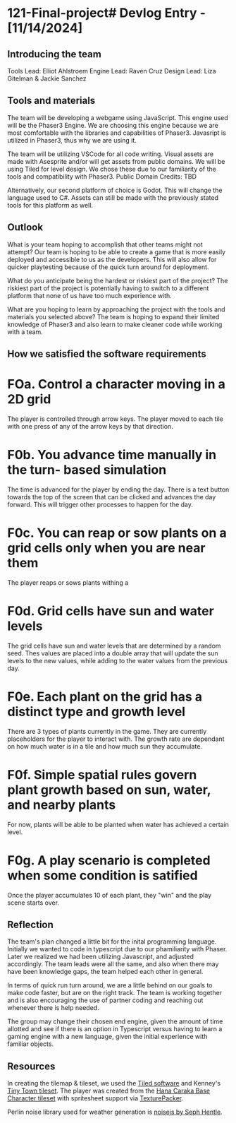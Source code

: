 # 121-Final-project# Devlog Entry - [11/14/2024]

## Introducing the team
Tools Lead: Elliot Ahlstroem
Engine Lead: Raven Cruz
Design Lead: Liza Gitelman & Jackie Sanchez

## Tools and materials
The team will be developing a webgame using JavaScript.  This engine used will be the Phaser3 Engine.  We are choosing this engine because we are most comfortable with the libraries and capabilities of Phaser3.  Javasript is utilized in Phaser3, thus why we are using it.  

The team will be utilizing VSCode for all code writing.  Visual assets are made with Asesprite and/or will get assets from public domains.  We will be using Tiled for level design.  We chose these due to our familiarity of the tools and compatibility with Phaser3.
Public Domain Credits: TBD

Alternatively, our second platform of choice is Godot.  This will change the language used to C#.  Assets can still be made with the previously stated tools for this platform as well.

## Outlook
What is your team hoping to accomplish that other teams might not attempt?
Our team is hoping to be able to create a game that is more easily deployed and accessible to us as the developers.  This will also allow for quicker playtesting because of the quick turn around for deployment.  

What do you anticipate being the hardest or riskiest part of the project?
The riskiest part of the project is potentially having to switch to a different platform that none of us have too much experience with.

What are you hoping to learn by approaching the project with the tools and materials you selected above?
The team is hoping to expand their limited knowledge of Phaser3 and also learn to make cleaner code while working with a team.


## How we satisfied the software requirements
# FOa. Control a character moving in a 2D grid
The player is controlled through arrow keys.  The player moved to each tile with one press of any of the arrow keys by that direction.

# F0b. You advance time manually in the turn- based simulation
The time is advanced for the player by ending the day.  There is a text button towards the top of the screen that can be clicked and advances the day forward.  This will trigger other processes to happen for the day.

# F0c. You can reap or sow plants on a grid cells only when you are near them
The player reaps or sows plants withing a 

# F0d. Grid cells have sun and water levels
The grid cells have sun and water levels that are determined by a random seed.  Thes values are placed into a double array that will update the sun levels to the new values, while adding to the water values from the previous day.  

# F0e. Each plant on the grid has a distinct type and growth level
There are 3 types of plants currently in the game.  They are currently placeholders for the player to interact with.  The growth rate are dependant on how much water is in a tile and how much sun they accumulate. 

# F0f. Simple spatial rules govern plant growth based on sun, water, and nearby plants
For now, plants will be able to be planted when water has achieved a certain level.

# F0g. A play scenario is completed when some condition is satified
Once the player accumulates 10 of each plant, they "win" and the play scene starts over.

## Reflection
The team's plan changed a little bit for the inital programming language.  Initially we wanted to code in typescript due to our phamiliarity with Phaser.  Later we realized we had been utilizing Javascript, and adjusted accordingly.  The team leads were all the same, and also when there may have been knowledge gaps, the team helped each other in general.  

In terms of quick run turn around, we are a little behind on our goals to make code faster, but are on the right track.  The team is working together and is also encouraging the use of partner coding and reaching out whenever there is help needed.

The group may change their chosen end engine, given the amount of time allotted and see if there is an option in Typescript versus having to learn a gaming engine with a new language, given the initial experience with familiar objects.

## Resources
In creating the tilemap & tileset, we used the [Tiled software](https://www.mapeditor.org/) and Kenney's [Tiny Town tileset](https://kenney.nl/assets/tiny-town). The player was created from the [Hana Caraka Base Character tileset](https://bagong-games.itch.io/hana-caraka-base-character) with spritesheet support via [TexturePacker](https://www.codeandweb.com/texturepacker).

Perlin noise library used for weather generation is [noisejs by Seph Hentle](https://github.com/josephg/noisejs).